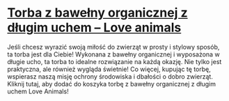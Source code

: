 # [Torba z bawełny organicznej z długim uchem – Love animals](https://zielonelaboratorium.pl/produkt/torba-z-bawelny-organicznej-z-dlugim-uchem-love-animals/)

Jeśli chcesz wyrazić swoją miłość do zwierząt w prosty i stylowy sposób, ta torba jest dla Ciebie! Wykonana z bawełny organicznej i wyposażona w długie ucho, ta torba to idealne rozwiązanie na każdą okazję. Nie tylko jest praktyczna, ale również wygląda świetnie! Co więcej, kupując tę torbę, wspierasz naszą misję ochrony środowiska i dbałości o dobro zwierząt. Kliknij tutaj, aby dodać do koszyka torbę z bawełny organicznej z długim uchem Love Animals!